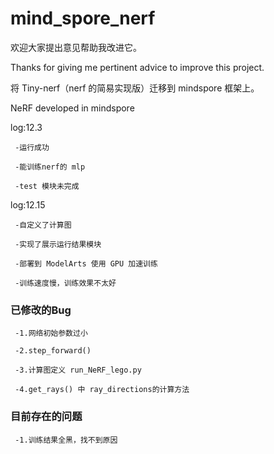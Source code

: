 # mind_spore_nerf

欢迎大家提出意见帮助我改进它。

Thanks for giving me pertinent advice to improve this project.

将 Tiny-nerf（nerf 的简易实现版）迁移到 mindspore 框架上。

NeRF developed in mindspore

log:12.3

     -运行成功

     -能训练nerf的 mlp

     -test 模块未完成
log:12.15

     -自定义了计算图
     
     -实现了展示运行结果模块
     
     -部署到 ModelArts 使用 GPU 加速训练
     
     -训练速度慢，训练效果不太好

### 已修改的Bug
     
     -1.网络初始参数过小
     
     -2.step_forward()
     
     -3.计算图定义 run_NeRF_lego.py
     
     -4.get_rays() 中 ray_directions的计算方法

### 目前存在的问题
     
     -1.训练结果全黑，找不到原因
     
